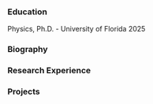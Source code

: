 ### Education
Physics, Ph.D. - University of Florida 2025 

### Biography

### Research Experience 


### Projects 
